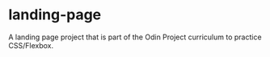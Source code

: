 # landing-page
A landing page project that is part of the Odin Project curriculum to practice CSS/Flexbox. 
